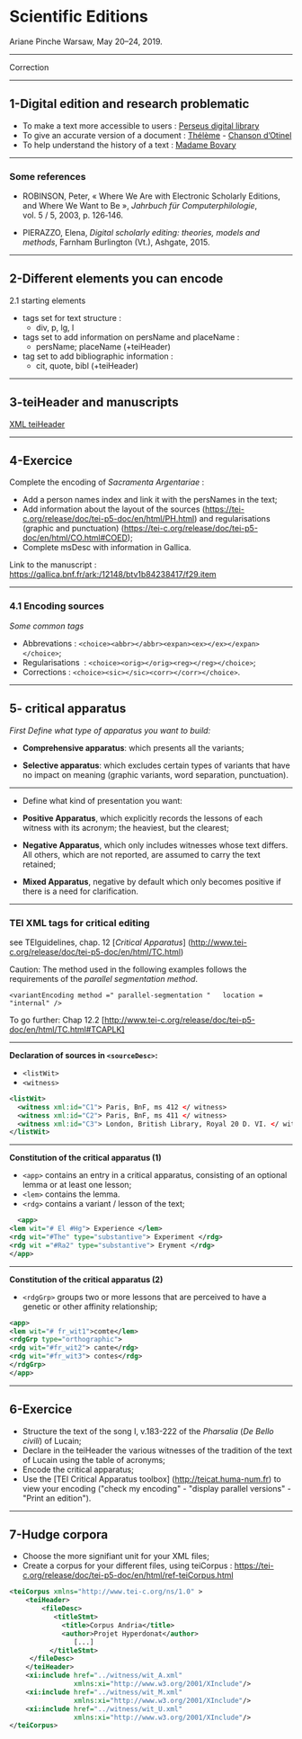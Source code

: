 # Scientific Editions
Ariane Pinche
Warsaw, May 20–24, 2019. 

--- 

Correction

---

## 1-Digital edition and research problematic

- To make a text more accessible to users : [Perseus digital library]( http://www.perseus.tufts.edu/hopper/) 
- To give an accurate version of a document : [Thélème](http://theleme.enc.sorbonne.fr/dossiers/vue1.php) - 
[Chanson d’Otinel](https://dev.chartes.psl.eu/elec/geste/text/urn:cts:froLit:geste.jns11095.transcr_Otin_A/passage/1-99/corpus-de-chansons-de-geste-geste-otinel-otinel-le-romans-do-otinel-transcription-du-temoin-a-ms-reg-lat-1616-de-la-chanson-d-otinel-ed-par-jean-baptiste-camps) 
- To help understand the history of a text : [Madame Bovary](https://www.bovary.fr/folio_visu.php?folio=4541&mode=sequence&mot=)

---
### Some references

- ROBINSON, Peter, « Where We Are with Electronic Scholarly Editions, and Where We Want to Be », *Jahrbuch für Computerphilologie*, vol. 5 / 5, 2003, p. 126‑146.

- PIERAZZO, Elena, *Digital scholarly editing: theories, models and methods*, Farnham Burlington (Vt.), Ashgate, 2015.

---

## 2-Different elements you can encode

2.1 starting elements

- tags set for text structure :
	-  div, p, lg, l
- tags set to add information on persName and placeName :
	 - persName; placeName (+teiHeader)
- tag set to add bibliographic information : 	
	- cit, quote, bibl (+teiHeader)
---

 
## 3-teiHeader and manuscripts

[XML teiHeader](teiHeader.xml)

---

## 4-Exercice

Complete the encoding of  *Sacramenta Argentariae* :

- Add a person names index and link it with the persNames in the text;
- Add information about the layout of the sources (https://tei-c.org/release/doc/tei-p5-doc/en/html/PH.html) and regularisations (graphic and punctuation) (https://tei-c.org/release/doc/tei-p5-doc/en/html/CO.html#COED);
- Complete msDesc with information in Gallica.

Link to the manuscript : https://gallica.bnf.fr/ark:/12148/btv1b84238417/f29.item

---
### 4.1 Encoding sources

*Some common tags*

* Abbrevations : `<choice><abbr></abbr><expan><ex></ex></expan></choice>`;
* Regularisations  : `<choice><orig></orig><reg></reg></choice>`;
* Corrections : `<choice><sic></sic><corr></corr></choice>`.

---
## 5- critical apparatus

*First Define what type of apparatus you want to build:*

* **Comprehensive apparatus**: which presents all the variants;

* **Selective apparatus**: which excludes certain types of variants that have no impact on meaning (graphic variants, word separation, punctuation).

---
* Define what kind of presentation you want:

* **Positive Apparatus**, which explicitly records the lessons of each witness with its acronym; the heaviest, but the clearest;

* **Negative Apparatus**, which only includes witnesses whose text differs. All others, which are not reported, are assumed to carry the text retained;
* **Mixed Apparatus**, negative by default which only becomes positive if there is a need for clarification.

---
### TEI XML tags for critical editing

see TEIguidelines, chap. 12 [*Critical Apparatus*] (http://www.tei-c.org/release/doc/tei-p5-doc/en/html/TC.html)

Caution: The method used in the following examples follows the requirements of the *parallel segmentation method*.

`<variantEncoding method =" parallel-segmentation "
  location = "internal" /> `

To go further: Chap 12.2 [http://www.tei-c.org/release/doc/tei-p5-doc/en/html/TC.html#TCAPLK]

---

**Declaration of sources in `<sourceDesc>`:**
* `<listWit>`
* `<witness>`

```XML
<listWit>
  <witness xml:id="C1"> Paris, BnF, ms 412 </ witness>
  <witness xml:id="C2"> Paris, BnF, ms 411 </ witness>
  <witness xml:id="C3"> London, British Library, Royal 20 D. VI. </ witness>
</listWit>
```

---

**Constitution of the critical apparatus (1)**

* `<app>` contains an entry in a critical apparatus, consisting of an optional lemma or at least one lesson;
* `<lem>` contains the lemma.
* `<rdg>` contains a variant / lesson of the text;
```XML
  <app>
<lem wit="# El #Hg"> Experience </lem>
<rdg wit="#The" type="substantive"> Experiment </rdg>
<rdg wit ="#Ra2" type="substantive"> Eryment </rdg>
</app>
```

---
**Constitution of the critical apparatus (2)**

* `<rdgGrp>` groups two or more lessons that are perceived to have a genetic or other affinity relationship;

```XML
<app>
<lem wit="# fr_wit1">comte</lem>
<rdgGrp type="orthographic">
<rdg wit="#fr_wit2"> cante</rdg>
<rdg wit="#fr_wit3"> contes</rdg>
</rdgGrp>
</app>
```
---

## 6-Exercice

- Structure the text of the song I, v.183-222 of the *Pharsalia* (*De Bello civili*) of Lucain;
- Declare in the teiHeader the various witnesses of the tradition of the text of Lucain using the table of acronyms;
- Encode the critical apparatus;
- Use the [TEI Critical Apparatus toolbox] (http://teicat.huma-num.fr) to view your encoding ("check my encoding" - "display parallel versions" - "Print an edition").

--- 
## 7-Hudge corpora

- Choose the more signifiant unit for your XML files;
- Create a corpus for your different files, using teiCorpus : https://tei-c.org/release/doc/tei-p5-doc/en/html/ref-teiCorpus.html 

```XML
<teiCorpus xmlns="http://www.tei-c.org/ns/1.0" >
    <teiHeader>
        <fileDesc>
           <titleStmt>
             <title>Corpus Andria</title>       
             <author>Projet Hyperdonat</author>
                [...]
          </titleStmt>
     </fileDesc>
    </teiHeader>   
    <xi:include href="../witness/wit_A.xml"
                xmlns:xi="http://www.w3.org/2001/XInclude"/>
    <xi:include href="../witness/wit_M.xml"
                xmlns:xi="http://www.w3.org/2001/XInclude"/>
    <xi:include href="../witness/wit_U.xml"
                xmlns:xi="http://www.w3.org/2001/XInclude"/>   
</teiCorpus>
```
